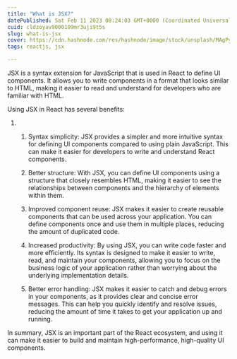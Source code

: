 ```yaml
---
title: "What is JSX?"
datePublished: Sat Feb 11 2023 08:24:03 GMT+0000 (Coordinated Universal Time)
cuid: cldzoyav9000109mr3uji9t5s
slug: what-is-jsx
cover: https://cdn.hashnode.com/res/hashnode/image/stock/unsplash/MAgPyHRO0AA/upload/b9b58efe31d09de0c393c3c04363dbc5.jpeg
tags: reactjs, jsx

---
```


JSX is a syntax extension for JavaScript that is used in React to define UI components. It allows you to write components in a format that looks similar to HTML, making it easier to read and understand for developers who are familiar with HTML.

Using JSX in React has several benefits:

1. 1. Syntax simplicity: JSX provides a simpler and more intuitive syntax for defining UI components compared to using plain JavaScript. This can make it easier for developers to write and understand React components.
        
    2. Better structure: With JSX, you can define UI components using a structure that closely resembles HTML, making it easier to see the relationships between components and the hierarchy of elements within them.
        
    3. Improved component reuse: JSX makes it easier to create reusable components that can be used across your application. You can define components once and use them in multiple places, reducing the amount of duplicated code.
        
    4. Increased productivity: By using JSX, you can write code faster and more efficiently. Its syntax is designed to make it easier to write, read, and maintain your components, allowing you to focus on the business logic of your application rather than worrying about the underlying implementation details.
        
    5. Better error handling: JSX makes it easier to catch and debug errors in your components, as it provides clear and concise error messages. This can help you quickly identify and resolve issues, reducing the amount of time it takes to get your application up and running.
        
    

In summary, JSX is an important part of the React ecosystem, and using it can make it easier to build and maintain high-performance, high-quality UI components.